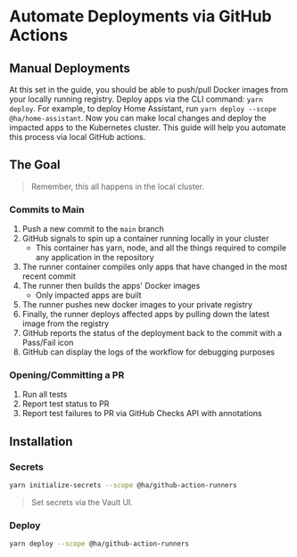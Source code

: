 # Automate Deployments via GitHub Actions

## Manual Deployments

At this set in the guide, you should be able to push/pull Docker images from your locally running registry. Deploy apps via the CLI command: `yarn deploy`. For example, to deploy Home Assistant, run `yarn deploy --scope @ha/home-assistant`. Now you can make local changes and deploy the impacted apps to the Kubernetes cluster. This guide will help you automate this process via local GitHub actions.

## The Goal

> Remember, this all happens in the local cluster.

### Commits to Main

1. Push a new commit to the `main` branch
1. GitHub signals to spin up a container running locally in your cluster
   - This container has yarn, node, and all the things required to compile any application in the repository
1. The runner container compiles only apps that have changed in the most recent commit
1. The runner then builds the apps' Docker images
   - Only impacted apps are built
1. The runner pushes new docker images to your private registry
1. Finally, the runner deploys affected apps by pulling down the latest image from the registry
1. GitHub reports the status of the deployment back to the commit with a Pass/Fail icon
1. GitHub can display the logs of the workflow for debugging purposes

### Opening/Committing a PR

1. Run all tests
1. Report test status to PR
1. Report test failures to PR via GitHub Checks API with annotations

## Installation

### Secrets

```bash
yarn initialize-secrets --scope @ha/github-action-runners
```

> Set secrets via the Vault UI.

### Deploy

```bash
yarn deploy --scope @ha/github-action-runners
```
